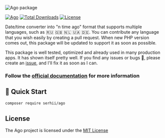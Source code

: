 ![Ago package](https://serhii.io/storage/other/ago.png)

[![Ago](https://github.com/php-ago/ago/actions/workflows/php.yml/badge.svg?branch=main)](https://github.com/php-ago/ago/actions/workflows/php.yml)
[![Total Downloads](https://poser.pugx.org/serhii/ago/downloads)](https://packagist.org/packages/serhii/ago)
[![License](https://poser.pugx.org/serhii/ago/license)](https://packagist.org/packages/serhii/ago)

Date/time converter into "n time ago" format that supports multiple languages, such as 🇷🇺 🇬🇧 🇳🇱 🇺🇦 🇩🇪. You can contribute any language that you wish easily by creating a pull request. When new PHP version comes out, this package will be updated to support it as soon as possible.

This package is well tested, optimized and already used in many production apps. It has shown itself pretty well. If you find any issues or bugs 🐞, please create an [issue](https://github.com/php-ago/ago/issues/new), and I'll fix it as soon as I can.

### Follow the [official documentation](https://php-ago.github.io/) for more information

## 🚀 Quick Start

```bash
composer require serhii/ago
```

## License

The Ago project is licensed under the [MIT License](https://github.com/php-ago/ago/blob/main/LICENSE)